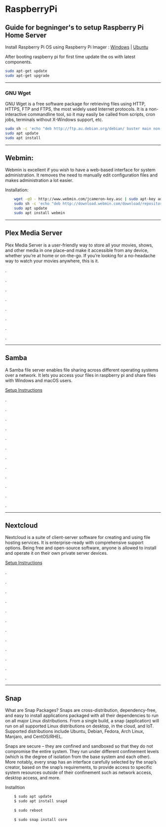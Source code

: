# RaspberryPi

## Guide for begninger's to setup Raspberry Pi Home Server

Install Raspberry Pi OS using Raspberry Pi Imager : <a href="https://downloads.raspberrypi.org/imager/imager_latest.exe">Windows</a>  |  <a href="https://downloads.raspberrypi.org/imager/imager_latest_amd64.deb">Ubuntu</a>

After booting raspberry pi for first time update the os with latest components.
```bash
sudo apt-get update
sudo apt-get upgrade
```

------------



###  GNU Wget
GNU Wget is a free software package for retrieving files using HTTP, HTTPS, FTP and FTPS, the most widely used Internet protocols. It is a non-interactive commandline tool, so it may easily be called from scripts, cron jobs, terminals without X-Windows support, etc.

```bash
sudo sh -c 'echo "deb http://ftp.au.debian.org/debian/ buster main non-free" > /etc/apt/sources.list.d/nonfree.list'
sudo apt update
sudo apt install
```

------------




## Webmin:
Webmin is excellent if you wish to have a web-based interface for system administration. It removes the need to manually edit configuration files and makes administration a lot easier.

Installation:

```bash
    wget -qO - http://www.webmin.com/jcameron-key.asc | sudo apt-key add -
    sudo sh -c 'echo "deb http://download.webmin.com/download/repository sarge contrib" > /etc/apt/sources.list.d/webmin.list'
    sudo apt update
    sudo apt install webmin
```

------------

## Plex Media Server  

Plex Media Server is a user-friendly way to store all your movies, shows, and other media in one place–and make it accessible from any device, whether you’re at home or on-the-go. If you’re looking for a no-headache way to watch your movies anywhere, this is it.

.

.

.

.

.

.

.

.






------------

## Samba 

A Samba file server enables file sharing across different operating systems over a network. It lets you access your files in raspberry pi and share files with Windows and macOS users.

 <a href="https://pimylifeup.com/raspberry-pi-samba/">Setup Instructions</a>

.

.

.

.

.

.

.

.

.

.

.

.



------------

## Nextcloud

Nextcloud is a suite of client-server software for creating and using file hosting services. It is enterprise-ready with comprehensive support options. Being free and open-source software, anyone is allowed to install and operate it on their own private server devices.
 
 <a href="https://pimylifeup.com/raspberry-pi-nextcloud-server/">Setup Instructions</a>



.

.

.

.

.

.

.

.

.

.

.

.



------------
 


## Snap

What are Snap Packages?
Snaps are cross-distribution, dependency-free, and easy to install applications packaged with all their dependencies to run on all major Linux distributions. From a single build, a snap (application) will run on all supported Linux distributions on desktop, in the cloud, and IoT. Supported distributions include Ubuntu, Debian, Fedora, Arch Linux, Manjaro, and CentOS/RHEL.

Snaps are secure – they are confined and sandboxed so that they do not compromise the entire system. They run under different confinement levels (which is the degree of isolation from the base system and each other). More notably, every snap has an interface carefully selected by the snap’s creator, based on the snap’s requirements, to provide access to specific system resources outside of their confinement such as network access, desktop access, and more.

Installtion 
```bash
    $ sudo apt update
    $ sudo apt install snapd
    
    $ sudo reboot
    
    $ sudo snap install core 
```
